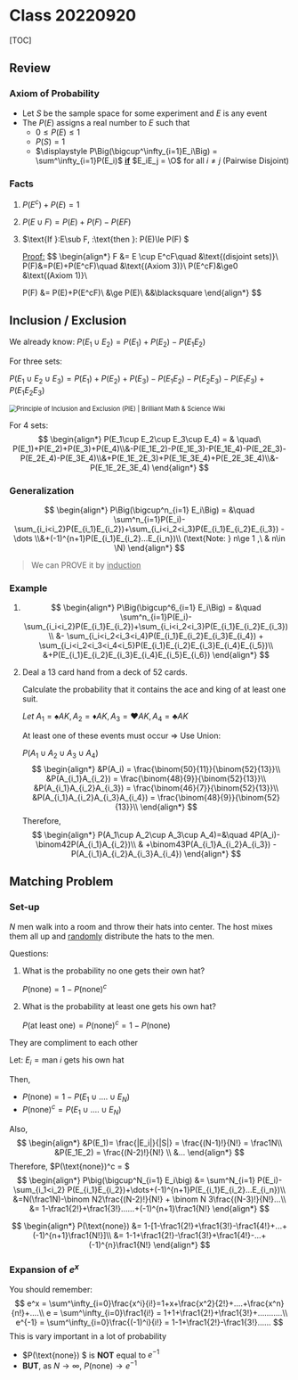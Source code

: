 # Class 20220920

[TOC]

## Review

### Axiom of Probability

* Let $S$ be the sample space for some experiment and $E$ is any event
* The $P(E)$ assigns a real number to $E$ such that 
    * $0\le P(E)\le 1$
    * $P(S) = 1$
    * $\displaystyle P\Big(\bigcup^\infty_{i=1}E_i\Big) = \sum^\infty_{i=1}P(E_i)$    **<u>if</u>** $E_iE_j = \O$ for all $i\ne j$  (Pairwise Disjoint)

### Facts

1. $P(E^c)+P(E) = 1$

2. $P(E\cup F) = P(E)+P(F)-P(EF)$

3. $\text{If }\:E\sub F, \:\text{then  }\: P(E)\le P(F) $

    <u>Proof:</u>
    $$
    \begin{align*}
    F &= E \cup E^cF\quad &\text{(disjoint sets)}\\
    P(F)&=P(E)+P(E^cF)\quad &\text{(Axiom 3)}\\
    P(E^cF)&\ge0 &\text{(Axiom 1)}\\
    
    P(F) &= P(E)+P(E^cF)\\
    &\ge P(E)\\ 
    &&\blacksquare
    \end{align*}
    $$
    

## Inclusion / Exclusion

We already know: $P(E_1\cup E_2) = P(E_1)+P(E_2)-P(E_1E_2)$

For three sets:

$P(E_1\cup E_2\cup E_3) = P(E_1)+P(E_2)+P(E_3)-P(E_1E_2)-P(E_2E_3)-P(E_1E_3)+P(E_1E_2E_3)$

<img src="https://ds055uzetaobb.cloudfront.net/brioche/embedded_uploads/Screen-Shot-2016-01-12-16-37-12.png?width=1200" alt="Principle of Inclusion and Exclusion (PIE) | Brilliant Math & Science Wiki" style="zoom:80%;" /> 

For $4$ sets:
$$
\begin{align*}
P(E_1\cup E_2\cup E_3\cup E_4) = & \quad\ P(E_1)+P(E_2)+P(E_3)+P(E_4)\\&-P(E_1E_2)-P(E_1E_3)-P(E_1E_4)-P(E_2E_3)-P(E_2E_4)-P(E_3E_4)\\&+P(E_1E_2E_3)+P(E_1E_3E_4)+P(E_2E_3E_4)\\&-P(E_1E_2E_3E_4)
\end{align*}
$$

### Generalization

$$
\begin{align*}
P\Big(\bigcup^n_{i=1} E_i\Big) = &\quad \sum^n_{i=1}P(E_i)-\sum_{i_i<i_2}P(E_{i_1}E_{i_2})+\sum_{i_i<i_2<i_3}P(E_{i_1}E_{i_2}E_{i_3}) - \dots \\&+(-1)^{n+1}P(E_{i_1}E_{i_2}...E_{i_n})\\
(\text{Note: } n\ge 1 ,\ & n\in \N)
\end{align*}
$$

> We can PROVE it by <u>induction</u>

### Example

1. $$
    \begin{align*}
    P\Big(\bigcup^6_{i=1} E_i\Big) = &\quad \sum^n_{i=1}P(E_i)-\sum_{i_i<i_2}P(E_{i_1}E_{i_2})+\sum_{i_i<i_2<i_3}P(E_{i_1}E_{i_2}E_{i_3}) \\
    &- \sum_{i_i<i_2<i_3<i_4}P(E_{i_1}E_{i_2}E_{i_3}E_{i_4}) + \sum_{i_i<i_2<i_3<i_4<i_5}P(E_{i_1}E_{i_2}E_{i_3}E_{i_4}E_{i_5})\\
    &+P(E_{i_1}E_{i_2}E_{i_3}E_{i_4}E_{i_5}E_{i_6})
    \end{align*}
    $$

2. Deal a $13$ card hand from a deck of $52$ cards. 

    Calculate the probability that it contains the ace and king of at least one suit. 

    $Let\: A_1 = ♠AK, A_2 = ♦AK, A_3 = ♥AK, A_4 = ♣AK$

    

    At least one of these events must occur $\Rightarrow$ Use Union: 

    $P(A_1\cup A_2\cup A_3\cup A_4)$ 
    $$
    \begin{align*}
    &P(A_i) = \frac{\binom{50}{11}}{\binom{52}{13}}\\
    &P(A_{i_1}A_{i_2}) = \frac{\binom{48}{9}}{\binom{52}{13}}\\
    &P(A_{i_1}A_{i_2}A_{i_3}) = \frac{\binom{46}{7}}{\binom{52}{13}}\\
    &P(A_{i_1}A_{i_2}A_{i_3}A_{i_4}) = \frac{\binom{48}{9}}{\binom{52}{13}}\\
    \end{align*}
    $$
    Therefore, 
    $$
    \begin{align*}
    P(A_1\cup A_2\cup A_3\cup A_4)=&\quad 4P(A_i)-\binom42P(A_{i_1}A_{i_2})\\
    & +\binom43P(A_{i_1}A_{i_2}A_{i_3}) -P(A_{i_1}A_{i_2}A_{i_3}A_{i_4})
    \end{align*}
    $$
    
    
    
    
    


## Matching Problem

### Set-up

$N$ men walk into a room and throw their hats into center. The host mixes them all up and <u>randomly</u> distribute the hats to the men.

Questions: 

1. What is the probability no one gets their own hat?

    $P(\text{none}) = 1-P(\text{none})^c$

2. What is the probability at least one gets his own hat?

    $P(\text{at least one}) = P(\text{none})^c = 1-P(\text{none})$

They are compliment to each other

Let: $E_i = \text{man $i$ gets his own hat}$

Then, 

* $P(\text{none}) = 1-P(E_1\cup ....\cup E_N)$
* $P(\text{none})^c = P(E_1\cup ....\cup E_N)$

Also, 
$$
\begin{align*}
&P(E_1)= \frac{|E_i|}{|S|} = \frac{(N-1)!}{N!} = \frac1N\\
&P(E_1E_2) = \frac{(N-2)!}{N!} \\
&...
\end{align*}
$$
Therefore, $P(\text{none})^c = $
$$
\begin{align*}
P\big(\bigcup^N_{i=1} E_i\big) &=  \sum^N_{i=1} P(E_i)-\sum_{i_1<i_2} P(E_{i_1}E_{i_2})+\dots+(-1)^{n+1}P(E_{i_1}E_{i_2}...E_{i_n})\\
&=N(\frac1N)-\binom N2\frac{(N-2)!}{N!} + \binom N 3\frac{(N-3)!}{N!}...\\
&= 1-\frac1{2!}+\frac1{3!}......+(-1)^{n+1}\frac1{N!}
\end{align*}
$$

$$
\begin{align*}
P(\text{none}) &= 1-[1-\frac1{2!}+\frac1{3!}-\frac1{4!}+...+(-1)^{n+1}\frac1{N!}]\\
&= 1-1+\frac1{2!}-\frac1{3!}+\frac1{4!}-...+(-1)^{n}\frac1{N!}
\end{align*}
$$

### Expansion of $e^x$

You should remember:
$$
e^x = \sum^\infty_{i=0}\frac{x^i}{i!}=1+x+\frac{x^2}{2!}+....+\frac{x^n}{n!}+....\\
e = \sum^\infty_{i=0}\frac1{i!} = 1+1+\frac1{2!}+\frac1{3!}+...........\\
e^{-1} = \sum^\infty_{i=0}\frac{(-1)^i}{i!} = 1-1+\frac1{2!}-\frac1{3!}......
$$
This is vary important in a lot of probability

* $P(\text{none}) $ is **NOT** equal to $e^{-1}$
* **BUT**, as $N\rightarrow \infty$,    $P(\text{none}) \rightarrow e^{-1}$ 
